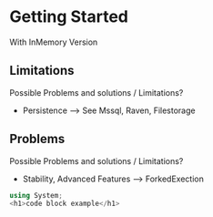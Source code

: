# Getting Started

With InMemory Version

## Limitations

Possible Problems and solutions / Limitations?

* Persistence --> See Mssql, Raven, Filestorage

## Problems

Possible Problems and solutions / Limitations?

* Stability, Advanced Features --> ForkedExection

```csharp
using System;
<h1>code block example</h1>
```
